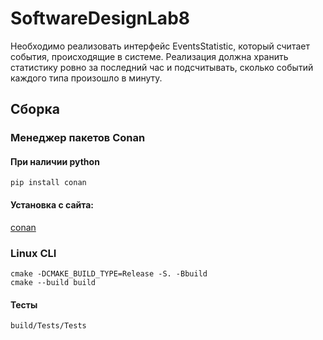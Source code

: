 # SoftwareDesignLab8

Необходимо реализовать интерфейс EventsStatistic, который считает события, происходящие в
системе. Реализация должна хранить статистику ровно за последний час и подсчитывать,
сколько событий каждого типа произошло в минуту.

## Сборка
### Менеджер пакетов Conan
#### При наличии python
```
pip install conan
```
#### Установка с сайта:


[conan](https://conan.io/downloads.html)

### Linux CLI

```
cmake -DCMAKE_BUILD_TYPE=Release -S. -Bbuild
cmake --build build
```

#### Тесты

```
build/Tests/Tests
```

